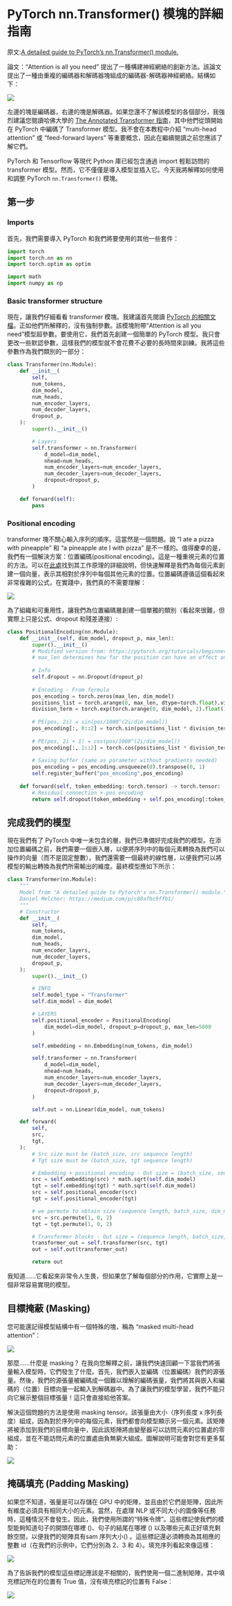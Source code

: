 # PyTorch nn.Transformer() 模塊的詳細指南

原文:[A detailed guide to PyTorch’s nn.Transformer() module.](https://towardsdatascience.com/a-detailed-guide-to-pytorchs-nn-transformer-module-c80afbc9ffb1)

論文：“Attention is all you need” 提出了一種構建神經網絡的創新方法。該論文提出了一種由重複的編碼器和解碼器塊組成的編碼器-解碼器神經網絡。結構如下：

![](./assets/0_9AyLObnUZmIlLy5a.webp)

左邊的塊是編碼器，右邊的塊是解碼器。如果您還不了解該模型的各個部分，我強烈建議您閱讀哈佛大學的 [The Annotated Transformer 指南](https://nlp.seas.harvard.edu/2018/04/03/attention.html)，其中他們從頭開始在 PyTorch 中編碼了 Transformer 模型。我不會在本教程中介紹 “multi-head attention” 或 “feed-forward layers” 等重要概念，因此在繼續閱讀之前您應該了解它們。

PyTorch 和 Tensorflow 等現代 Python 庫已經包含通過 import 輕鬆訪問的 transformer 模型。然而，它不僅僅是導入模型並插入它。今天我將解釋如何使用和調整 PyTorch `nn.Transformer()` 模塊。

## 第一步

### Imports

首先，我們需要導入 PyTorch 和我們將要使用的其他一些套件：

```python
import torch
import torch.nn as nn
import torch.optim as optim

import math
import numpy as np
```

### Basic transformer structure

現在，讓我們仔細看看 transformer 模塊。我建議首先閱讀 [PyTorch 的相關文檔](https://pytorch.org/docs/stable/generated/torch.nn.Transformer.html#torch.nn.Transformer)。正如他們所解釋的，沒有強制參數。該模塊附帶“Attention is all you need”模型超參數。要使用它，我們首先創建一個簡單的 PyTorch 模型。我只會更改一些默認參數，這樣我們的模型就不會花費不必要的長時間來訓練。我將這些參數作為我們類別的一部分：

```python
class Transformer(nn.Module):
    def __init__(
        self,
        num_tokens,
        dim_model,
        num_heads,
        num_encoder_layers,
        num_decoder_layers,
        dropout_p,
    ):
        super().__init__()

        # Layers
        self.transformer = nn.Transformer(
            d_model=dim_model,
            nhead=num_heads,
            num_encoder_layers=num_encoder_layers,
            num_decoder_layers=num_decoder_layers,
            dropout=dropout_p,
        )

    def forward(self):
        pass
```

### Positional encoding

transformer 塊不關心輸入序列的順序。這當然是一個問題。說 “I ate a pizza with pineapple” 和 “a pineapple ate I with pizza” 是不一樣的。值得慶幸的是，我們有一個解決方案：位置編碼(positional encoding)。這是一種重視元素的位置的方法。可以在[此處](https://kazemnejad.com/blog/transformer_architecture_positional_encoding/)找到其工作原理的詳細說明，但快速解釋是我們為每個元素創建一個向量，表示其相對於序列中每個其他元素的位置。位置編碼遵循這個看起來非常複雜的公式，在實踐中，我們真的不需要理解：

![](./assets/0_WDeWlMbeFO9KCZWi.webp)

為了組織和可重用性，讓我們為位置編碼層創建一個單獨的類別（看起來很難，但實際上只是公式、dropout 和殘差連接）:

```python
class PositionalEncoding(nn.Module):
    def __init__(self, dim_model, dropout_p, max_len):
        super().__init__()
        # Modified version from: https://pytorch.org/tutorials/beginner/transformer_tutorial.html
        # max_len determines how far the position can have an effect on a token (window)
        
        # Info
        self.dropout = nn.Dropout(dropout_p)
        
        # Encoding - From formula
        pos_encoding = torch.zeros(max_len, dim_model)
        positions_list = torch.arange(0, max_len, dtype=torch.float).view(-1, 1) # 0, 1, 2, 3, 4, 5
        division_term = torch.exp(torch.arange(0, dim_model, 2).float() * (-math.log(10000.0)) / dim_model) # 1000^(2i/dim_model)
        
        # PE(pos, 2i) = sin(pos/1000^(2i/dim_model))
        pos_encoding[:, 0::2] = torch.sin(positions_list * division_term)
        
        # PE(pos, 2i + 1) = cos(pos/1000^(2i/dim_model))
        pos_encoding[:, 1::2] = torch.cos(positions_list * division_term)
        
        # Saving buffer (same as parameter without gradients needed)
        pos_encoding = pos_encoding.unsqueeze(0).transpose(0, 1)
        self.register_buffer("pos_encoding",pos_encoding)
        
    def forward(self, token_embedding: torch.tensor) -> torch.tensor:
        # Residual connection + pos encoding
        return self.dropout(token_embedding + self.pos_encoding[:token_embedding.size(0), :])
```

## 完成我們的模型

現在我們有了 PyTorch 中唯一未包含的層，我們已準備好完成我們的模型。在添加位置編碼之前，我們需要一個嵌入層，以便將序列中的每個元素轉換為我們可以操作的向量（而不是固定整數）。我們還需要一個最終的線性層，以便我們可以將模型的輸出轉換為我們所需輸出的維度。最終模型應如下所示：

```python
class Transformer(nn.Module):
    """
    Model from "A detailed guide to Pytorch's nn.Transformer() module.", by
    Daniel Melchor: https://medium.com/p/c80afbc9ffb1/
    """
    # Constructor
    def __init__(
        self,
        num_tokens,
        dim_model,
        num_heads,
        num_encoder_layers,
        num_decoder_layers,
        dropout_p,
    ):
        super().__init__()

        # INFO
        self.model_type = "Transformer"
        self.dim_model = dim_model

        # LAYERS
        self.positional_encoder = PositionalEncoding(
            dim_model=dim_model, dropout_p=dropout_p, max_len=5000
        )

        self.embedding = nn.Embedding(num_tokens, dim_model)

        self.transformer = nn.Transformer(
            d_model=dim_model,
            nhead=num_heads,
            num_encoder_layers=num_encoder_layers,
            num_decoder_layers=num_decoder_layers,
            dropout=dropout_p,
        )

        self.out = nn.Linear(dim_model, num_tokens)

    def forward(
        self,
        src,
        tgt,
    ):
        # Src size must be (batch_size, src sequence length)
        # Tgt size must be (batch_size, tgt sequence length)

        # Embedding + positional encoding - Out size = (batch_size, sequence length, dim_model)
        src = self.embedding(src) * math.sqrt(self.dim_model)
        tgt = self.embedding(tgt) * math.sqrt(self.dim_model)
        src = self.positional_encoder(src)
        tgt = self.positional_encoder(tgt)

        # we permute to obtain size (sequence length, batch_size, dim_model),
        src = src.permute(1, 0, 2)
        tgt = tgt.permute(1, 0, 2)

        # Transformer blocks - Out size = (sequence length, batch_size, num_tokens)
        transformer_out = self.transformer(src, tgt)
        out = self.out(transformer_out)

        return out
```

我知道......它看起來非常令人生畏，但如果您了解每個部分的作用，它實際上是一個非常容易實現的模型。

## 目標掩蔽 (Masking)

您可能還記得模型結構中有一個特殊的塊，稱為 “masked multi-head attention”：

![](./assets/1_HZnY5vV9JDJGItRargn-TQ.webp)

那麼……什麼是 masking？ 在我向您解釋之前，讓我們快速回顧一下當我們將張量輸入模型時，它們發生了什麼。首先，我們嵌入並編碼（位置編碼）我們的源張量。然後，我們的源張量被編碼成一個難以理解的編碼張量，我們將其與嵌入和編碼的（位置）目標向量一起輸入到解碼器中。為了讓我們的模型學習，我們不能只向它展示整個目標張量！這只會直接給他答案。

解決這個問題的方法是使用 masking tensor。該張量由大小（序列長度 x 序列長度）組成，因為對於序列中的每個元素，我們都會向模型顯示另一個元素。該矩陣將被添加到我們的目標向量中，因此該矩陣將由變壓器可以訪問元素的位置處的零組成，並在不能訪問元素的位置處由負無窮大組成。圖解說明可能會對您有更多幫助：

![](./assets/1_UJlsQ-JvWhCd_2tqdhK2hw.webp)


## 掩碼填充 (Padding Masking)

如果您不知道，張量是可以存儲在 GPU 中的矩陣，並且由於它們是矩陣，因此所有維度必須具有相同大小的元素。當然，在處理 NLP 或不同大小的圖像等任務時，這種情況不會發生。因此，我們使用所謂的“特殊令牌”。這些標記使我們的模型能夠知道句子的開頭在哪裡 (<SOS>)、句子的結尾在哪裡 (<EOS>) 以及哪些元素正好填充剩餘空間，以便我們的矩陣具有sam 序列大小(<PAD>) 。這些標記還必須轉換為其相應的整數 id（在我們的示例中，它們分別為 2、3 和 4）。填充序列看起來像這樣：

![](./assets/1_wBrLXpvJJvDG94nxuoOhJg.webp)

為了告訴我們的模型這些標記應該是不相關的，我們使用一個二進制矩陣，其中填充標記所在的位置有 True 值，沒有填充標記的位置有 False：

![](./assets/0_dneSPVcOvjxj0wfi.webp)



